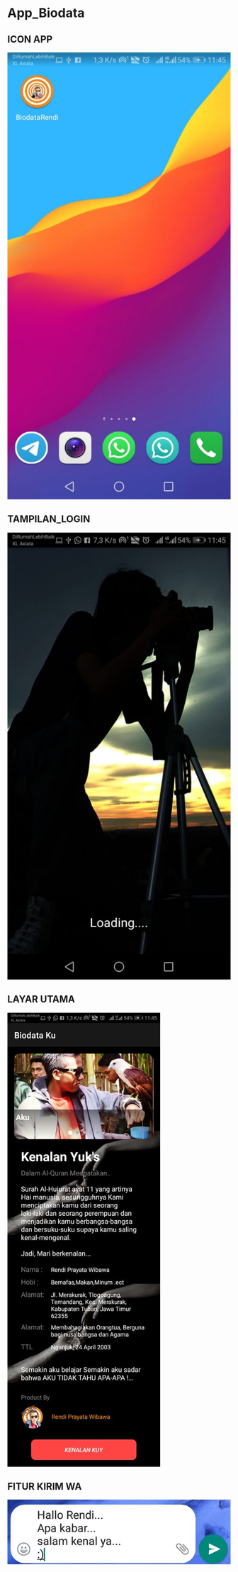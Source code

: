 # App_Biodata
## ICON APP
![ALT TEXT](https://github.com/rendiwibawa/App_Biodata/blob/master/pushGit/app-icon.jpeg)
## TAMPILAN_LOGIN
![ALT TEXT](https://github.com/rendiwibawa/App_Biodata/blob/master/pushGit/app_login.jpeg)
## LAYAR UTAMA
![ALT TEXT](https://github.com/rendiwibawa/App_Biodata/blob/master/pushGit/app_dashboard.jpeg)
## FITUR KIRIM WA
![ALT TEXT](https://github.com/rendiwibawa/App_Biodata/blob/master/pushGit/app_kirim_wa.jpeg)
